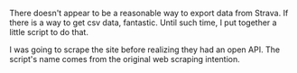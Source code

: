 There doesn't appear to be a reasonable way to export data from Strava. If there is a way to get csv data, fantastic.  Until such time, I put together a little script to do that.

I was going to scrape the site before realizing they had an open API.  The script's name comes from the original web scraping intention.
